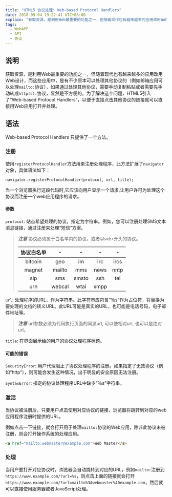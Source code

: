 ```yaml
---
title: "HTML5 协议处理: Web-based Protocol Handlers"
date: 2018-09-04 19:22:41 UTC+08:00
explain: "获取资源，是利用Web最重要的功能之一，但随着现代也有越来越多的应用改用Web设计，而这些应用中，是有不少原本可以处理其他协议的（例如邮箱应用可以处理 mailto: 协议），如果通过处理其他协议，需要手动复制粘贴或者需要先手动转成 http(s): 协议，显然是不方便的。为了解决这个问题，HTML5引入了“Web-based Protocol Handlers”，以便于直接点击其他协议的链接就可以直接用Web应用打开并处理..."
tags:
  - WebAPP
  - API
  - 协议
---
```


## 说明

获取资源，是利用Web最重要的功能之一，但随着现代也有越来越多的应用改用Web设计，而这些应用中，是有不少原本可以处理其他协议的（例如邮箱应用可以处理`mailto:`协议），如果通过处理其他协议，需要手动复制粘贴或者需要先手动转成`http(s):`协议，显然是不方便的。为了解决这个问题，HTML5引入了“Web-based Protocol Handlers”，以便于直接点击其他协议的链接就可以直接用Web应用打开并处理。

## 语法

Web-based Protocol Handlers 只提供了一个方法。

### 注册

使用`registerProtocolHandler`方法用来注册处理程序，此方法扩展了`navigator`对象，具体语法如下：

```ECMAScript
navigator.registerProtocolHandler(protocol, url, title);
```

当一个浏览器执行这段代码时,它应该向用户显示一个请求,让用户许可为处理这个协议而注册一个web应用程序的请求。

#### 参数

`protocol`: 站点希望处理的协议，指定为字符串。例如，您可以注册处理SMS文本消息链接，通过注册来处理“短信”方案。



> _**注意**_ 协议必须属于白名单内的协议，或者以`web+`开头的协议。
>
> | 协议白名单 | - | - | - | - |
> |:---:|:---:|:---:|:---:|:---:|
> | bitcoin | geo | im | irc | ircs |
> | magnet | mailto | mms | news | nntp |
> | sip | sms | smsto | ssh | tel |
> | urn | webcal | wtai | xmpp |  |

`url`: 处理程序的URL，作为字符串。此字符串应包含“％s”作为占位符，将替换为要处理的文档的转义URL。此URL可能是真实的URL，也可能是电话号码，电子邮件地址等。

> _**注意**_ url参数必须为代码执行页面的同源url, 可以使相对url, 也可以是绝对url。

`title`: 在界面展示给的用户的协议处理程序标题。

#### 可能的错误

`SecurityError`: 用户代理阻止了协议处理程序的注册。如果指定了无效协议（例如“http”），则可能会发生这种情况，出于明显的安全原因无法注册。

`SyntaxError`: 指定的协议处理程序URL中缺少“％s”字符串。

### 激活

当协议被注册后，只要用户点击使用对应协议的链接，浏览器将跳转到对应的web应用程序注册时提供的URL。

例如点击一下链接，就会打开用于处理`mailto:`协议的Web应用，除非此协议未被注册，则会打开操作系统的处理应用。

```HTML
<a href="mailto:webmaster@example.com">Web Master</a>
```

### 处理

当用户要打开对应协议时，浏览器会自动跳转到对应的URL，例如`mailto:`注册到`https://www.example.com/?url=%s`，则点击上面的链接就会打开`https://www.example.com/?url=mailto%3Awebmaster%40example.com`，然后就可以直接使用服务器或者JavaScript处理。
